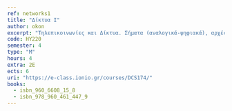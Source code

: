 ```yaml
---
ref: networks1
title: "Δίκτυα I"
author: okon
excerpt: "Τηλεπικοινωνίες και Δίκτυα. Σήματα (αναλογικά-ψηφιακά), αρχές μετάδοσης δεδομένων, κωδικοποίηση δεδομένων. Μέσα μετάδοσης: Καλώδια συνεστραμμένου ζεύγους, ομοαξονικά καλώδια, οπτικές ίνες. Πρότυπα ενσύρματων δικτύων. Ασύρματα δίκτυα επικοινωνίας με ραδιοκύματα, μικροκύματα, υπέρυθρες. Πρότυπα ασύρματων δικτύων. Αρχιτεκτονικές πρωτοκόλλων: Το πρότυπο OSI, το πρότυπο TCP/IP. Τοπικά δίκτυα. Μητροπολιτικά δίκτυα – Δίκτυα Ευρείας Περιοχής. Διασύνδεση δικτύων και δικτυακές συσκευές. Μεταφορά και Δρομολόγηση πακέτων. Τεχνικές μεταγωγής, Δίκτυα κορμού, αστική και εταιρική πρόσβαση στο Διαδίκτυο. Πρόσβαση PSTN, ISDN. Τεχνολογίες ευρυζωνικής πρόσβασης (DSL, Wi-fi, Wi-USB, Wi-Max), υπηρεσίες τρίτης γενιάς (3G). Διαχείριση Δικτύων."
code: ΗΥ220
semester: 4
type: "M"
hours: 4
extra: 2Ε
ects: 6
uri: "https://e-class.ionio.gr/courses/DCS174/"
books:
  - isbn_960_6608_15_8
  - isbn_978_960_461_447_9
---
```


